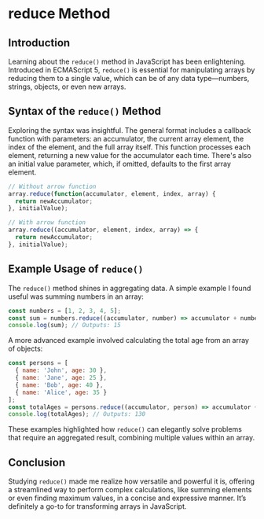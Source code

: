 # reduce Method

## Introduction

Learning about the `reduce()` method in JavaScript has been enlightening. Introduced in ECMAScript 5, `reduce()` is essential for manipulating arrays by reducing them to a single value, which can be of any data type—numbers, strings, objects, or even new arrays.

## Syntax of the `reduce()` Method

Exploring the syntax was insightful. The general format includes a callback function with parameters: an accumulator, the current array element, the index of the element, and the full array itself. This function processes each element, returning a new value for the accumulator each time. There's also an initial value parameter, which, if omitted, defaults to the first array element.

```javascript
// Without arrow function
array.reduce(function(accumulator, element, index, array) {
  return newAccumulator;
}, initialValue);

// With arrow function
array.reduce((accumulator, element, index, array) => {
  return newAccumulator;
}, initialValue);
```

## Example Usage of `reduce()`

The `reduce()` method shines in aggregating data. A simple example I found useful was summing numbers in an array:

```javascript
const numbers = [1, 2, 3, 4, 5];
const sum = numbers.reduce((accumulator, number) => accumulator + number, 0);
console.log(sum); // Outputs: 15
```

A more advanced example involved calculating the total age from an array of objects:

```javascript
const persons = [
  { name: 'John', age: 30 },
  { name: 'Jane', age: 25 },
  { name: 'Bob', age: 40 },
  { name: 'Alice', age: 35 }
];
const totalAges = persons.reduce((accumulator, person) => accumulator + person.age, 0);
console.log(totalAges); // Outputs: 130
```

These examples highlighted how `reduce()` can elegantly solve problems that require an aggregated result, combining multiple values within an array.

## Conclusion

Studying `reduce()` made me realize how versatile and powerful it is, offering a streamlined way to perform complex calculations, like summing elements or even finding maximum values, in a concise and expressive manner. It’s definitely a go-to for transforming arrays in JavaScript.